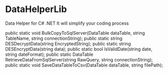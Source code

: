 # DataHelperLib
Data Helper for C# .NET
It will simplify your coding process


public static void BulkCopyToSqlServer(DataTable dataTable, string TableName, string connectionString);
public static string DESDecryptData(string EncryptedString);
public static string DESEncryptData(string data);
public static bool IsValidDate(string date, string dateFormat);
public static DataTable RetrieveDataFromSqlServer(string RawQuery, string connectionString);
public static void SaveDataTableToCsv(DataTable dataTable, string filePath);
